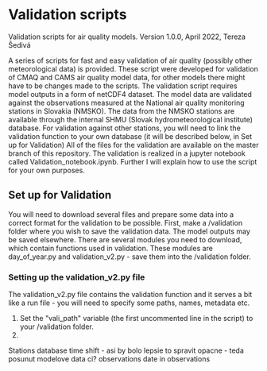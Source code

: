 # Validation scripts
Validation scripts for air quality models.
Version 1.0.0, April 2022, Tereza Šedivá

A series of scripts for fast and easy validation of air quality (possibly other meteorological data) is provided.
These script were developed for validation of CMAQ and CAMS air quality model data, for other models there might have to be changes made to the scripts.
The validation script requires model outputs in a form of netCDF4 dataset.
The model data are validated against the observations measured at the National air quality monitoring stations in Slovakia (NMSKO).
The data from the NMSKO stations are available through the internal SHMU (Slovak hydrometeorological institute) database. 
For validation against other stations, you will need to link the validation function to your own database (it will be described below, in Set up for Validation)
All of the files for the validation are available on the master branch of this repository.
The validation is realized in a jupyter notebook called Validation_notebook.ipynb. 
Further I will explain how to use the script for your own purposes.

## Set up for Validation
You will need to download several files and prepare some data into a correct format for the validation to be possible.
First, make a /validation folder where you wish to save the validation data. The model outputs may be saved elsewhere.
There are several modules you need to download, which contain functions used in validation. These modules are day_of_year.py and validation_v2.py - save them into the /validation folder.

### Setting up the validation_v2.py file
The validation_v2.py file contains the validation function and it serves a bit like a run file - you will need to specify some paths, names, metadata etc.
1. Set the "vali_path" variable (the first uncommented line in the script) to your /validation folder.
2. 

Stations database
time shift - asi by bolo lepsie to spravit opacne - teda posunut modelove data ci?
observations
date in observations








